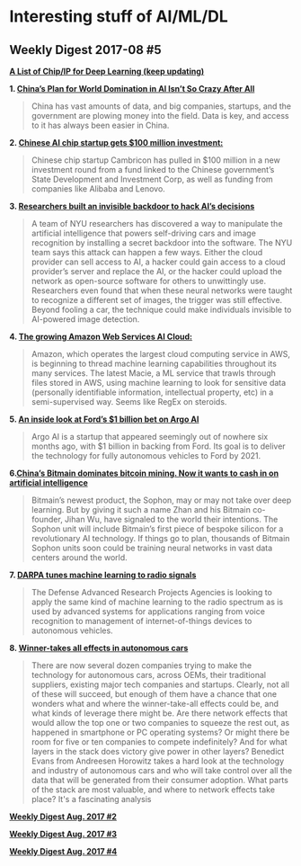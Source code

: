 # Interesting stuff of AI/ML/DL

## Weekly Digest 2017-08 \#5

**[A List of Chip/IP for Deep Learning (keep updating)](https://basicmi.github.io/Deep-Learning-Processor-List/)**

**1. [China’s Plan for World Domination in AI Isn’t So Crazy After All](https://www.bloomberg.com/amp/news/articles/2017-08-14/china-s-plan-for-world-domination-in-ai-isn-t-so-crazy-after-all)**

> China has vast amounts of data, and big companies, startups, and the government are plowing money into the field. Data is key, and access to it has always been easier in China.

**2. [Chinese AI chip startup gets $100 million investment:](https://www.chinamoneynetwork.com/2017/08/18/chinas-state-development-investment-corp-leads-100m-round-in-ai-chip-maker-cambricon)**

> Chinese chip startup Cambricon has pulled in $100 million in a new investment round from a fund linked to the Chinese government’s State Development and Investment Corp, as well as funding from companies like Alibaba and Lenovo.

**3. [Researchers built an invisible backdoor to hack AI’s decisions](https://qz.com/1061560/researchers-built-an-invisible-back-door-to-hack-ais-decisions/)**
> A team of NYU researchers has discovered a way to manipulate the artificial intelligence that powers self-driving cars and image recognition by installing a secret backdoor into the software.
> The NYU team says this attack can happen a few ways. Either the cloud provider can sell access to AI, a hacker could gain access to a cloud provider’s server and replace the AI, or the hacker could upload the network as open-source software for others to unwittingly use. Researchers even found that when these neural networks were taught to recognize a different set of images, the trigger was still effective. Beyond fooling a car, the technique could make individuals invisible to AI-powered image detection.

**4. [The growing Amazon Web Services AI Cloud:](https://aws.amazon.com/macie/)**

> Amazon, which operates the largest cloud computing service in AWS, is beginning to thread machine learning capabilities throughout its many services. The latest Macie, a ML service that trawls through files stored in AWS, using machine learning to look for sensitive data (personally identifiable information, intellectual property, etc) in a semi-supervised way. Seems like RegEx on steroids.

**5. [An inside look at Ford’s $1 billion bet on Argo AI](https://www.theverge.com/2017/8/16/16155254/argo-ai-ford-self-driving-car-autonomous)**

> Argo AI is a startup that appeared seemingly out of nowhere six months ago, with $1 billion in backing from Ford. Its goal is to deliver the technology for fully autonomous vehicles to Ford by 2021.

**6.[China’s Bitmain dominates bitcoin mining. Now it wants to cash in on artificial intelligence](https://qz.com/1053799/chinas-bitmain-dominates-bitcoin-mining-now-it-wants-to-cash-in-on-artificial-intelligence/)**

> Bitmain’s newest product, the Sophon, may or may not take over deep learning. But by giving it such a name Zhan and his Bitmain co-founder, Jihan Wu, have signaled to the world their intentions. The Sophon unit will include Bitmain’s first piece of bespoke silicon for a revolutionary AI technology. If things go to plan, thousands of Bitmain Sophon units soon could be training neural networks in vast data centers around the world.

**7. [DARPA tunes machine learning to radio signals](https://gcn.com/articles/2017/08/14/darpa-rf-machine-learning.aspx)**
> The Defense Advanced Research Projects Agencies is looking to apply the same kind of machine learning to the radio spectrum as is used by advanced systems for applications ranging from voice recognition to management of internet-of-things devices to autonomous vehicles.

**8. [Winner-takes all effects in autonomous cars](http://ben-evans.com/benedictevans/2017/8/20/winner-takes-all)**
> There are now several dozen companies trying to make the technology for autonomous cars, across OEMs, their traditional suppliers, existing major tech companies and startups. Clearly, not all of these will succeed, but enough of them have a chance that one wonders what and where the winner-take-all effects could be, and what kinds of leverage there might be. Are there network effects that would allow the top one or two companies to squeeze the rest out, as happened in smartphone or PC operating systems? Or might there be room for five or ten companies to compete indefinitely? And for what layers in the stack does victory give power in other layers? 
> Benedict Evans from Andreesen Horowitz takes a hard look at the technology and industry of autonomous cars and who will take control over all the data that will be generated from their consumer adoption.  What parts of the stack are most valuable, and where to network effects take place?  It's a fascinating analysis

**[Weekly Digest Aug. 2017 \#2](https://github.com/basicmi/Machine-Learning-Articles/blob/master/WeeklyDigest2017-08_2.md)**

**[Weekly Digest Aug. 2017 \#3](https://github.com/basicmi/Machine-Learning-Articles/blob/master/WeeklyDigest2017-08_3.md)**

**[Weekly Digest Aug. 2017 \#4](https://github.com/basicmi/Machine-Learning-Articles/blob/master/WeeklyDigest2017-08_4.md)**

